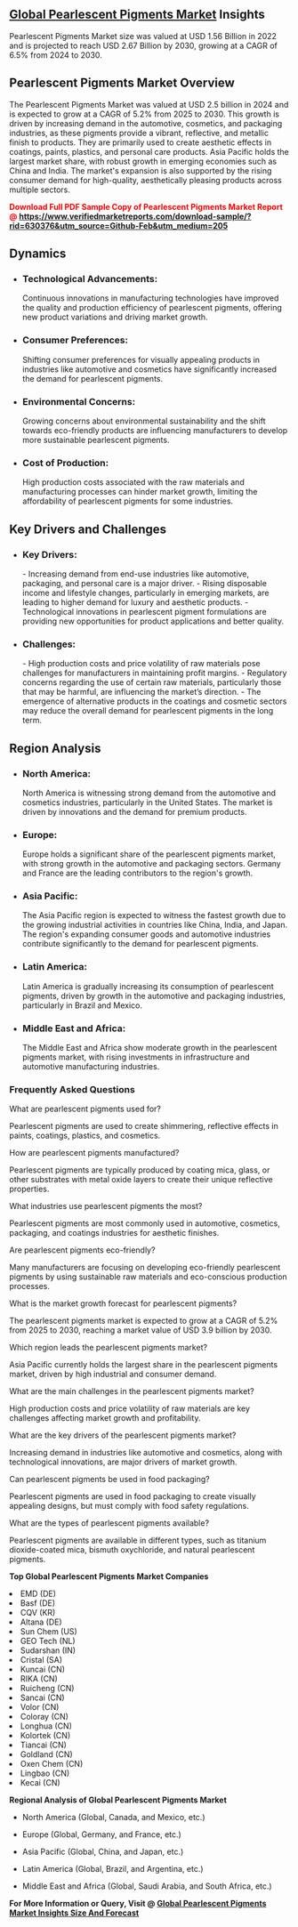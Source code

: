 <h2><a href="https://www.verifiedmarketreports.com/download-sample/?rid=630376&amp;utm_source=Github&amp;utm_medium=205" target="_blank">Global Pearlescent Pigments Market</a> Insights</h2><p>Pearlescent Pigments Market size was valued at USD 1.56 Billion in 2022 and is projected to reach USD 2.67 Billion by 2030, growing at a CAGR of 6.5% from 2024 to 2030.</p><p> <h2>Pearlescent Pigments Market Overview</h2> <p>The Pearlescent Pigments Market was valued at USD 2.5 billion in 2024 and is expected to grow at a CAGR of 5.2% from 2025 to 2030. This growth is driven by increasing demand in the automotive, cosmetics, and packaging industries, as these pigments provide a vibrant, reflective, and metallic finish to products. They are primarily used to create aesthetic effects in coatings, paints, plastics, and personal care products. Asia Pacific holds the largest market share, with robust growth in emerging economies such as China and India. The market's expansion is also supported by the rising consumer demand for high-quality, aesthetically pleasing products across multiple sectors.</p> <p><strong><p><span class=""><span style="color: #ff0000;"><strong>Download Full PDF Sample Copy of Pearlescent Pigments Market Report</strong> @ </span><a href="https://www.verifiedmarketreports.com/download-sample/?rid=630376&amp;utm_source=Github-Feb&amp;utm_medium=205" target="_blank">https://www.verifiedmarketreports.com/download-sample/?rid=630376&amp;utm_source=Github-Feb&amp;utm_medium=205</a></span></p></strong></p> <h2>Dynamics</h2> <ul> <li><h3>Technological Advancements: </h3>Continuous innovations in manufacturing technologies have improved the quality and production efficiency of pearlescent pigments, offering new product variations and driving market growth.</li> <li><h3>Consumer Preferences: </h3>Shifting consumer preferences for visually appealing products in industries like automotive and cosmetics have significantly increased the demand for pearlescent pigments.</li> <li><h3>Environmental Concerns: </h3>Growing concerns about environmental sustainability and the shift towards eco-friendly products are influencing manufacturers to develop more sustainable pearlescent pigments.</li> <li><h3>Cost of Production: </h3>High production costs associated with the raw materials and manufacturing processes can hinder market growth, limiting the affordability of pearlescent pigments for some industries.</li> </ul> <h2>Key Drivers and Challenges</h2> <ul> <li><h3>Key Drivers: </h3> - Increasing demand from end-use industries like automotive, packaging, and personal care is a major driver. - Rising disposable income and lifestyle changes, particularly in emerging markets, are leading to higher demand for luxury and aesthetic products. - Technological innovations in pearlescent pigment formulations are providing new opportunities for product applications and better quality. </li> <li><h3>Challenges: </h3> - High production costs and price volatility of raw materials pose challenges for manufacturers in maintaining profit margins. - Regulatory concerns regarding the use of certain raw materials, particularly those that may be harmful, are influencing the market’s direction. - The emergence of alternative products in the coatings and cosmetic sectors may reduce the overall demand for pearlescent pigments in the long term. </li> </ul> <h2>Region Analysis</h2> <ul> <li><h3>North America: </h3>North America is witnessing strong demand from the automotive and cosmetics industries, particularly in the United States. The market is driven by innovations and the demand for premium products.</li> <li><h3>Europe: </h3>Europe holds a significant share of the pearlescent pigments market, with strong growth in the automotive and packaging sectors. Germany and France are the leading contributors to the region's growth.</li> <li><h3>Asia Pacific: </h3>The Asia Pacific region is expected to witness the fastest growth due to the growing industrial activities in countries like China, India, and Japan. The region's expanding consumer goods and automotive industries contribute significantly to the demand for pearlescent pigments.</li> <li><h3>Latin America: </h3>Latin America is gradually increasing its consumption of pearlescent pigments, driven by growth in the automotive and packaging industries, particularly in Brazil and Mexico.</li> <li><h3>Middle East and Africa: </h3>The Middle East and Africa show moderate growth in the pearlescent pigments market, with rising investments in infrastructure and automotive manufacturing industries.</li> </ul> <h3>Frequently Asked Questions</h3> <p>What are pearlescent pigments used for?</p> <p>Pearlescent pigments are used to create shimmering, reflective effects in paints, coatings, plastics, and cosmetics.</p> <p>How are pearlescent pigments manufactured?</p> <p>Pearlescent pigments are typically produced by coating mica, glass, or other substrates with metal oxide layers to create their unique reflective properties.</p> <p>What industries use pearlescent pigments the most?</p> <p>Pearlescent pigments are most commonly used in automotive, cosmetics, packaging, and coatings industries for aesthetic finishes.</p> <p>Are pearlescent pigments eco-friendly?</p> <p>Many manufacturers are focusing on developing eco-friendly pearlescent pigments by using sustainable raw materials and eco-conscious production processes.</p> <p>What is the market growth forecast for pearlescent pigments?</p> <p>The pearlescent pigments market is expected to grow at a CAGR of 5.2% from 2025 to 2030, reaching a market value of USD 3.9 billion by 2030.</p> <p>Which region leads the pearlescent pigments market?</p> <p>Asia Pacific currently holds the largest share in the pearlescent pigments market, driven by high industrial and consumer demand.</p> <p>What are the main challenges in the pearlescent pigments market?</p> <p>High production costs and price volatility of raw materials are key challenges affecting market growth and profitability.</p> <p>What are the key drivers of the pearlescent pigments market?</p> <p>Increasing demand in industries like automotive and cosmetics, along with technological innovations, are major drivers of market growth.</p> <p>Can pearlescent pigments be used in food packaging?</p> <p>Pearlescent pigments are used in food packaging to create visually appealing designs, but must comply with food safety regulations.</p> <p>What are the types of pearlescent pigments available?</p> <p>Pearlescent pigments are available in different types, such as titanium dioxide-coated mica, bismuth oxychloride, and natural pearlescent pigments.</p> </p><p><strong>Top Global Pearlescent Pigments Market Companies</strong></p><div data-test-id=""><p><li> EMD (DE)</li><li> Basf (DE)</li><li> CQV (KR)</li><li> Altana (DE)</li><li> Sun Chem (US)</li><li> GEO Tech (NL)</li><li> Sudarshan (IN)</li><li> Cristal (SA)</li><li> Kuncai (CN)</li><li> RIKA (CN)</li><li> Ruicheng (CN)</li><li> Sancai (CN)</li><li> Volor (CN)</li><li> Coloray (CN)</li><li> Longhua (CN)</li><li> Kolortek (CN)</li><li> Tiancai (CN)</li><li> Goldland (CN)</li><li> Oxen Chem (CN)</li><li> Lingbao (CN)</li><li> Kecai (CN)</li></p><div><strong>Regional Analysis of&nbsp;Global Pearlescent Pigments Market</strong></div><ul><li dir="ltr"><p dir="ltr">North America&nbsp;(Global, Canada, and Mexico, etc.)</p></li><li dir="ltr"><p dir="ltr">Europe (Global, Germany, and France, etc.)</p></li><li dir="ltr"><p dir="ltr">Asia Pacific&nbsp;(Global, China, and Japan, etc.)</p></li><li dir="ltr"><p dir="ltr">Latin America&nbsp;(Global, Brazil, and Argentina, etc.)</p></li><li dir="ltr">Middle East and Africa&nbsp;(Global, Saudi Arabia, and South Africa, etc.)</li></ul><p><strong>For More Information or Query, Visit @&nbsp;</strong><strong><a href="https://www.verifiedmarketreports.com/product/pearlescent-pigments-market/?utm_source=Github&amp;utm_medium=205" target="_blank">Global Pearlescent Pigments Market Insights Size And Forecast</a></strong></p></div>
